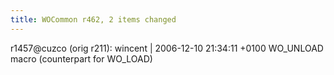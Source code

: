 ```yaml
---
title: WOCommon r462, 2 items changed
---
```


r1457@cuzco (orig r211): wincent | 2006-12-10 21:34:11 +0100 WO\_UNLOAD macro (counterpart for WO\_LOAD)
